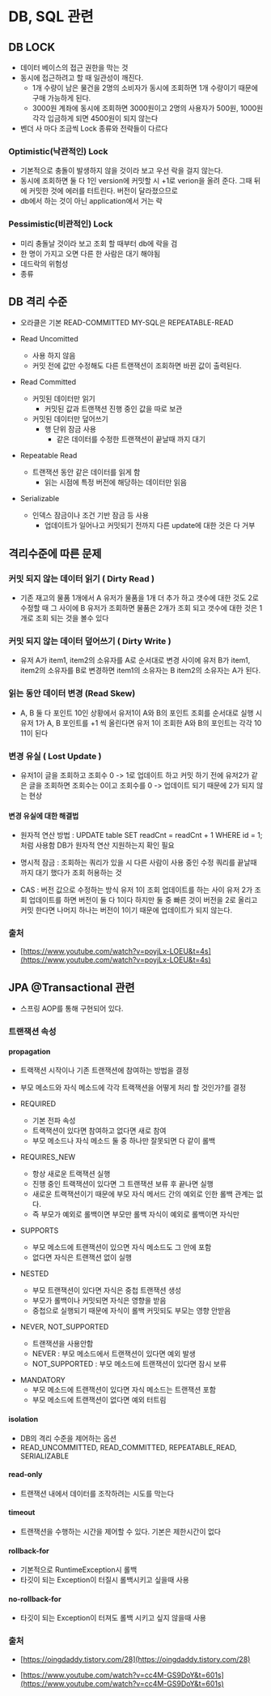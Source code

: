 # DB, SQL 관련

## DB LOCK

- 데이터 베이스의 접근 권한을 막는 것
- 동시에 접근하려고 할 때 일관성이 깨진다.
  - 1개 수량이 남은 물건을 2명의 소비자가 동시에 조회하면 1개 수량이기 때문에 구매 가능하게 된다.
  - 3000원 계좌에 동시에 조회하면 3000원이고 2명의 사용자가 500원, 1000원 각각 입금하게 되면 4500원이 되지 않는다
- 벤더 사 마다 조금씩 Lock 종류와 전략들이 다르다

### Optimistic(낙관적인) Lock

- 기본적으로 충돌이 발생하지 않을 것이라 보고 우선 락을 걸지 않는다.
- 동시에 조회하면 둘 다 1인 version에 커밋할 시 +1로 verion을 올려 준다. 그때 뒤에 커밋한 것에 에러를 터트린다. 버전이 달라졌으므로
- db에서 하는 것이 아닌 application에서 거는 락

### Pessimistic(비관적인) Lock
- 미리 충돌날 것이라 보고 조회 할 때부터 db에 락을 검
- 한 명이 가지고 오면 다른 한 사람은 대기 해야됨
- 데드락의 위험성
- 종류


## DB 격리 수준

- 오라클은 기본 READ-COMMITTED MY-SQL은 REPEATABLE-READ

* Read Uncomitted

  - 사용 하지 않음
  - 커밋 전에 값만 수정해도 다른 트랜잭션이 조회하면 바뀐 값이 출력된다.

* Read Committed

  - 커밋된 데이터만 읽기
    - 커밋된 값과 트랜잭션 진행 중인 값을 따로 보관
  - 커밋된 데이터만 덮어쓰기
    - 행 단위 잠금 사용
      - 같은 데이터를 수정한 트랜잭션이 끝날때 까지 대기

* Repeatable Read
  - 트랜잭션 동안 같은 데이터를 읽게 함
    - 읽는 시점에 특정 버전에 해당하는 데이터만 읽음

- Serializable

  - 인덱스 잠금이나 조건 기반 잠금 등 사용
    - 업데이트가 일어나고 커밋되기 전까지 다른 update에 대한 것은 다 거부

## 격리수준에 따른 문제

### 커밋 되지 않는 데이터 읽기 ( Dirty Read )

- 기존 재고의 물품 1개에서 A 유저가 물품을 1개 더 추가 하고 갯수에 대한 것도 2로 수정할 때 그 사이에 B 유저가 조회하면 물품은 2개가 조회 되고 갯수에 대한 것은 1개로 조회 되는 것을 볼수 있다

### 커밋 되지 않는 데이터 덮어쓰기 ( Dirty Write )

- 유저 A가 item1, item2의 소유자를 A로 순서대로 변경 사이에 유저 B가 item1, item2의 소유자를 B로 변경하면 item1의 소유자는 B item2의 소유자는 A가 된다.

### 읽는 동안 데이터 변경 (Read Skew)

- A, B 둘 다 포인트 10인 상황에서 유저1이 A와 B의 포인트 조회를 순서대로 실행 시 유저 1가 A, B 포인트를 +1 씩 올린다면 유저 1이 조회한 A와 B의 포인트는 각각 10 11이 된다

### 변경 유실 ( Lost Update )

- 유저1이 글을 조회하고 조회수 0 -> 1로 업데이트 하고 커밋 하기 전에 유저2가 같은 글을 조회하면 조회수는 0이고 조회수를 0 -> 업데이트 되기 때문에 2가 되지 않는 현상

#### 변경 유실에 대한 해결법

- 원자적 연산 방법 : UPDATE table SET readCnt = readCnt + 1 WHERE id = 1; 처럼 사용함 DB가 원자적 연산 지원하는지 확인 필요

- 명시적 잠금 : 조회하는 쿼리가 있을 시 다른 사람이 사용 중인 수정 쿼리를 끝날때 까지 대기 했다가 조회 허용하는 것

- CAS : 버전 값으로 수정하는 방식 유저 1이 조회 업데이트를 하는 사이 유저 2가 조회 업데이트를 하면 버전이 둘 다 1이다 하지만 둘 중 빠른 것이 버전을 2로 올리고 커밋 한다면 나머지 하나는 버전이 1이기 때문에 업데이트가 되지 않는다.

### 출처

- [https://www.youtube.com/watch?v=poyjLx-LOEU&t=4s](https://www.youtube.com/watch?v=poyjLx-LOEU&t=4s)

## JPA @Transactional 관련

- 스프링 AOP를 통해 구현되어 있다.

### 트랜잭션 속성

#### propagation

- 트랙잭션 시작이나 기존 트랜잭션에 참여하는 방법을 결정

- 부모 메소드와 자식 메소드에 각각 트랙잭션을 어떻게 처리 할 것인가?를 결정

- REQUIRED

  - 기본 전파 속성
  - 트랙잭션이 있다면 참여하고 없다면 새로 참여
  - 부모 메소드나 자식 메소드 둘 중 하나만 잘못되면 다 같이 롤백

- REQUIRES_NEW

  - 항상 새로운 트랙잭션 실행
  - 진행 중인 트랙잭션이 있다면 그 트랜잭션 보류 후 끝나면 실행
  - 새로운 트랙잭션이기 때문에 부모 자식 메서드 간의 예외로 인한 롤백 관계는 없다.
  - 즉 부모가 예외로 롤백이면 부모만 롤백 자식이 예외로 롤백이면 자식만

- SUPPORTS

  - 부모 메소드에 트랜잭션이 있으면 자식 메소드도 그 안에 포함
  - 없다면 자식은 트랜잭션 없이 실행

- NESTED

  - 부모 트랜잭션이 있다면 자식은 중첩 트랜잭션 생성
  - 부모가 롤백이나 커밋되면 자식은 영향을 받음
  - 중첩으로 실행되기 때문에 자식이 롤백 커밋되도 부모는 영향 안받음

- NEVER, NOT_SUPPORTED
  - 트랜잭션을 사용안함
  - NEVER : 부모 메소드에서 트랜잭션이 있다면 예외 발생
  - NOT_SUPPORTED : 부모 메소드에 트랜잭션이 있다면 잠시 보류

* MANDATORY
  - 부모 메소드에 트랜잭션이 있다면 자식 메소드는 트랜잭션 포함
  - 부모 메소드에 트랜잭션이 없다면 예외 터트림

#### isolation

- DB의 격리 수준을 제어하는 옵션
- READ_UNCOMMITTED, READ_COMMITTED, REPEATABLE_READ, SERIALIZABLE

#### read-only

- 트랜잭션 내에서 데이터를 조작하려는 시도를 막는다

#### timeout

- 트랜잭션을 수행하는 시간을 제어할 수 있다. 기본은 제한시간이 없다

#### rollback-for

- 기본적으로 RuntimeException시 롤백
- 타깃이 되는 Exception이 터질시 롤백시키고 싶을때 사용

#### no-rollback-for

- 타깃이 되는 Exception이 터져도 롤백 시키고 싶지 않을때 사용

### 출처

- [https://oingdaddy.tistory.com/28](https://oingdaddy.tistory.com/28)

- [https://www.youtube.com/watch?v=cc4M-GS9DoY&t=601s](https://www.youtube.com/watch?v=cc4M-GS9DoY&t=601s)
